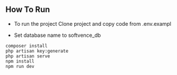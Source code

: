 ## How To Run

-   To run the project
    Clone project and copy code from .env.exampl

-   Set database name to softvence_db

```
composer install
php artisan key:generate
php artisan serve
npm install
npm run dev
```
